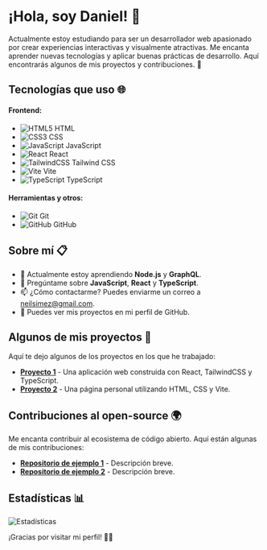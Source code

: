 # ¡Hola, soy Daniel! 👋

Actualmente estoy estudiando para ser un desarrollador web apasionado por crear experiencias interactivas y visualmente atractivas. Me encanta aprender nuevas tecnologías y aplicar buenas prácticas de desarrollo. Aquí encontrarás algunos de mis proyectos y contribuciones. 🚀

## Tecnologías que uso 🌐

#### Frontend:
- ![HTML5](https://img.shields.io/badge/-HTML5-E34F26?style=flat&logo=html5&logoColor=white) HTML
- ![CSS3](https://img.shields.io/badge/-CSS3-1572B6?style=flat&logo=css3&logoColor=white) CSS
- ![JavaScript](https://img.shields.io/badge/-JavaScript-F7DF1E?style=flat&logo=javascript&logoColor=black) JavaScript
- ![React](https://img.shields.io/badge/-React-61DAFB?style=flat&logo=react&logoColor=black) React
- ![TailwindCSS](https://img.shields.io/badge/-TailwindCSS-06B6D4?style=flat&logo=tailwind-css&logoColor=white) Tailwind CSS
- ![Vite](https://img.shields.io/badge/-Vite-646CFF?style=flat&logo=vite&logoColor=white) Vite
- ![TypeScript](https://img.shields.io/badge/-TypeScript-3178C6?style=flat&logo=typescript&logoColor=white) TypeScript

#### Herramientas y otros:
- ![Git](https://img.shields.io/badge/-Git-F05032?style=flat&logo=git&logoColor=white) Git
- ![GitHub](https://img.shields.io/badge/-GitHub-181717?style=flat&logo=github&logoColor=white) GitHub

## Sobre mí 📋

- 🌱 Actualmente estoy aprendiendo **Node.js** y **GraphQL**.
- 💬 Pregúntame sobre **JavaScript**, **React** y **TypeScript**.
- 📫 ¿Cómo contactarme? Puedes enviarme un correo a [neilsimez@gmail.com](mailto:tuemail@example.com).
- 📌 Puedes ver mis proyectos en mi perfil de GitHub.

## Algunos de mis proyectos 🚀

Aquí te dejo algunos de los proyectos en los que he trabajado:

- **[Proyecto 1](https://github.com/NeilSimez/Todo-List)** - Una aplicación web construida con React, TailwindCSS y TypeScript.
- **[Proyecto 2](enlace_del_proyecto_2)** - Una página personal utilizando HTML, CSS y Vite.

## Contribuciones al open-source 🌍

Me encanta contribuir al ecosistema de código abierto. Aquí están algunas de mis contribuciones:

- **[Repositorio de ejemplo 1](enlace_del_repositorio_1)** - Descripción breve.
- **[Repositorio de ejemplo 2](enlace_del_repositorio_2)** - Descripción breve.

## Estadísticas 📊

![Estadísticas](https://github-readme-stats.vercel.app/api?username=tuusuario&show_icons=true&count_private=true&hide=prs&theme=dark)

¡Gracias por visitar mi perfil! 👨‍💻
